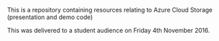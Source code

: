 This is a repository containing resources relating to Azure Cloud Storage (presentation and demo code)

This was delivered to a student audience on Friday 4th November 2016.
